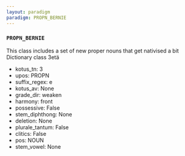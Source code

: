 ```yaml
---
layout: paradigm
paradigm: PROPN_BERNIE
---
```

### ` PROPN_BERNIE `

This class includes a set of new proper nouns that get nativised a bit Dictionary class 3etä
* kotus_tn: 3
* upos: PROPN
* suffix_regex: e
* kotus_av: None
* grade_dir: weaken
* harmony: front
* possessive: False
* stem_diphthong: None
* deletion: None
* plurale_tantum: False
* clitics: False
* pos: NOUN
* stem_vowel: None
